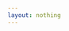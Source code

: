 ```yaml
---
layout: nothing
---
```



<script type="text/javascript">
<!--
window.location = "/Ehemalige/Ehemalige/"
//-->
</script>
